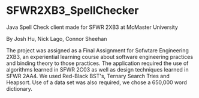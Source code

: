 # SFWR2XB3_SpellChecker
Java Spell Check client made for SFWR 2XB3 at McMaster University

By Josh Hu, Nick Lago, Connor Sheehan

The project was assigned as a Final Assignment for Sofwtare Engineering 2XB3, an experiential learning course about software engineering
practices and binding theory to those practices. The application required the use of algorithms learned in SFWR 2C03 as well as design techniques learned in SFWR 2AA4. We used Red-Black BST's, Ternary Search Tries and Heapsort. Use of a data set was also required, we chose a 650,000 word dictionary.
